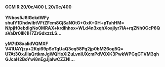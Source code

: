 #### GCM R 20/0c/400 L 20/0c/400
**YNbos5J6lGekdWFy**<br/>**shuIY1DhdwIbtVFtZFcm8CjSaNOtG+OxK+0H+pTuhHM=**<br/>**N/pjH0ebdIgNo0MRAX+krdlhhox+WLd4n3xqhXoajIyr7lA+rqZNh0GcP6QaVaDr0lIK1H7ZrGdxzzLS...**<br/><br/>
**yM7tD8xalidVQMXF**<br/>**V41UAYjzy+2Kqi69pSeTgUaQ3eq58Pg2jp0bM26og5Q=**<br/>**U7At3OxJlIaQrtkmJgWQHoXiZuLvnIUXcmPdVOXK3PwkWPGqGTVM3qhGJcaH2BoYwi8nEgJjalwCZZNl...**